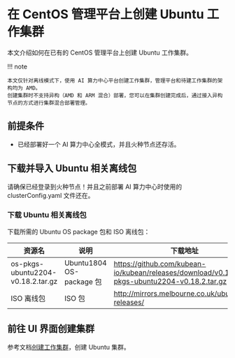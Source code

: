 # 在 CentOS 管理平台上创建 Ubuntu 工作集群

本文介绍如何在已有的 CentOS 管理平台上创建 Ubuntu 工作集群。

!!! note

    本文仅针对离线模式下，使用 AI 算力中心平台创建工作集群，管理平台和待建工作集群的架构均为 AMD。
    创建集群时不支持异构（AMD 和 ARM 混合）部署，您可以在集群创建完成后，通过接入异构节点的方式进行集群混合部署管理。

## 前提条件

- 已经部署好一个 AI 算力中心全模式，并且火种节点还存活。

## 下载并导入 Ubuntu 相关离线包

请确保已经登录到火种节点！并且之前部署 AI 算力中心时使用的 clusterConfig.yaml 文件还在。

### 下载 Ubuntu 相关离线包

下载所需的 Ubuntu OS package 包和 ISO 离线包：

| 资源名 | 说明 | 下载地址 |
| ----- | --- | ------- |
| os-pkgs-ubuntu2204-v0.18.2.tar.gz | Ubuntu1804 OS-package 包 | https://github.com/kubean-io/kubean/releases/download/v0.18.2/os-pkgs-ubuntu2204-v0.18.2.tar.gz |
| ISO 离线包 | ISO 包 | http://mirrors.melbourne.co.uk/ubuntu-releases/ |

## 前往 UI 界面创建集群

参考文档[创建工作集群](../clusters/create-cluster.md)，创建 Ubuntu 集群。
